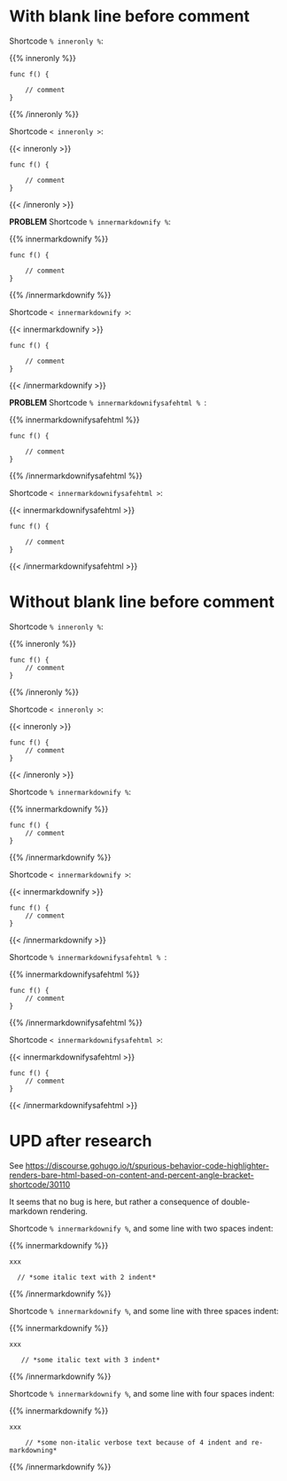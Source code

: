 ---
---

# With blank line before comment

Shortcode `% inneronly %`:

{{% inneronly %}}
```golang
func f() {

    // comment
}
```
{{% /inneronly %}}

Shortcode `< inneronly >`:

{{< inneronly >}}
```golang
func f() {

    // comment
}
```
{{< /inneronly >}}

**PROBLEM**  Shortcode `% innermarkdownify %`:

{{% innermarkdownify %}}
```golang
func f() {

    // comment
}
```
{{% /innermarkdownify %}}

Shortcode `< innermarkdownify >`:

{{< innermarkdownify >}}
```golang
func f() {

    // comment
}
```
{{< /innermarkdownify >}}

**PROBLEM** Shortcode `% innermarkdownifysafehtml % `:

{{% innermarkdownifysafehtml %}}
```golang
func f() {

    // comment
}
```
{{% /innermarkdownifysafehtml %}}

Shortcode `< innermarkdownifysafehtml >`:

{{< innermarkdownifysafehtml >}}
```golang
func f() {

    // comment
}
```
{{< /innermarkdownifysafehtml >}}

# Without blank line before comment

Shortcode `% inneronly %`:

{{% inneronly %}}
```golang
func f() {
    // comment
}
```
{{% /inneronly %}}

Shortcode `< inneronly >`:

{{< inneronly >}}
```golang
func f() {
    // comment
}
```
{{< /inneronly >}}

Shortcode `% innermarkdownify %`:

{{% innermarkdownify %}}
```golang
func f() {
    // comment
}
```
{{% /innermarkdownify %}}

Shortcode `< innermarkdownify >`:

{{< innermarkdownify >}}
```golang
func f() {
    // comment
}
```
{{< /innermarkdownify >}}

Shortcode `% innermarkdownifysafehtml % `:

{{% innermarkdownifysafehtml %}}
```golang
func f() {
    // comment
}
```
{{% /innermarkdownifysafehtml %}}

Shortcode `< innermarkdownifysafehtml >`:

{{< innermarkdownifysafehtml >}}
```golang
func f() {
    // comment
}
```
{{< /innermarkdownifysafehtml >}}

# UPD after research

See https://discourse.gohugo.io/t/spurious-behavior-code-highlighter-renders-bare-html-based-on-content-and-percent-angle-bracket-shortcode/30110

It seems that no bug is here, but rather a consequence of double-markdown rendering.

Shortcode `% innermarkdownify %`, and some line with two spaces indent:

{{% innermarkdownify %}}
```plain
xxx

  // *some italic text with 2 indent*
```
{{% /innermarkdownify %}}

Shortcode `% innermarkdownify %`, and some line with three spaces indent:

{{% innermarkdownify %}}
```plain
xxx

   // *some italic text with 3 indent*
```
{{% /innermarkdownify %}}

Shortcode `% innermarkdownify %`, and some line with four spaces indent:

{{% innermarkdownify %}}
```plain
xxx

    // *some non-italic verbose text because of 4 indent and re-markdowning*
```
{{% /innermarkdownify %}}
